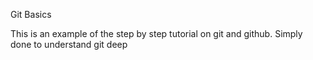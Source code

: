 Git Basics

This is an example of the step by step tutorial on git and github.
Simply done to understand git deep
